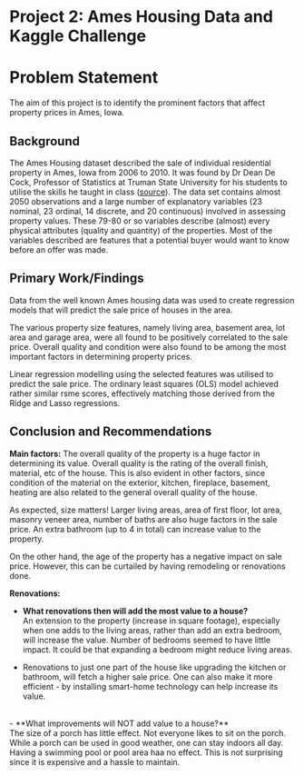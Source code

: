 # Project 2: Ames Housing Data and Kaggle Challenge

# Problem Statement

The aim of this project is to identify the prominent factors that affect property prices in Ames, Iowa.

## Background
The Ames Housing dataset described the sale of individual residential property in Ames, Iowa from 2006 to 2010. It was found by Dr Dean De Cock, Professor of Statistics at Truman State University for his students to utilise the skills he taught in class ([source](http://jse.amstat.org/v19n3/decock.pdf)). The data set contains almost 2050 observations and a large number of explanatory variables (23 nominal, 23 ordinal, 14 discrete, and 20 continuous) involved in assessing property values. These 79-80 or so variables describe (almost) every physical attributes (quality and quantity) of the properties. Most of the variables described are features that a potential buyer would want to know before an offer was made.  


## Primary Work/Findings
Data from the well known Ames housing data was used to create regression models that will predict the sale price of houses in the area. 

The various property size features, namely living area, basement area, lot area and garage area, were all found to be positively correlated to the sale price. Overall quality and condition were also found to be among the most important factors in determining property prices. 

Linear regression modelling using the selected features was utilised to predict the sale price. The ordinary least squares (OLS) model achieved rather similar rsme scores, effectively matching those derived from the Ridge and Lasso regressions.


## Conclusion and Recommendations
**Main factors:** 
The overall quality of the property is a huge factor in determining its value. Overall quality is the rating of the overall finish, material, etc of the house. This is also evident in other factors, since condition of the material on the exterior, kitchen, fireplace, basement, heating are also related to the general overall quality of the house.

As expected, size matters! Larger living areas, area of first floor, lot area, masonry veneer area, number of baths are also huge factors in the sale price. An extra bathroom (up to 4 in total) can increase value to the property.

On the other hand, the age of the property has a negative impact on sale price. However, this can be curtailed by having remodeling or renovations done.

**Renovations:**
- **What renovations then will add the most value to a house?**
<br> An extension to the property (increase in square footage), especially when one adds to the living areas, rather than add an extra bedroom, will increase the value. Number of bedrooms seemed to have little impact. It could be that expanding a bedroom might reduce living areas. 

- Renovations to just one part of the house like upgrading the kitchen or bathroom, will fetch a higher sale price. One can also make it more efficient - by installing smart-home technology can help increase its value.
<br> 
- **What improvements will NOT add value to a house?**
<br> The size of a porch has little effect. Not everyone likes to sit on the porch. While a porch can be used in good weather, one can stay indoors all day.
Having a swimming pool or pool area haa no effect. This is not surprising since it is expensive and a hassle to maintain.







